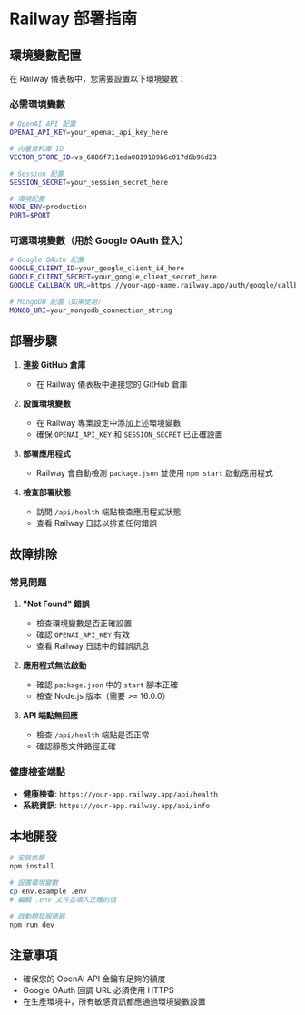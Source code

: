 # Railway 部署指南

## 環境變數配置

在 Railway 儀表板中，您需要設置以下環境變數：

### 必需環境變數

```bash
# OpenAI API 配置
OPENAI_API_KEY=your_openai_api_key_here

# 向量資料庫 ID
VECTOR_STORE_ID=vs_6886f711eda0819189b6c017d6b96d23

# Session 配置
SESSION_SECRET=your_session_secret_here

# 環境配置
NODE_ENV=production
PORT=$PORT
```

### 可選環境變數（用於 Google OAuth 登入）

```bash
# Google OAuth 配置
GOOGLE_CLIENT_ID=your_google_client_id_here
GOOGLE_CLIENT_SECRET=your_google_client_secret_here
GOOGLE_CALLBACK_URL=https://your-app-name.railway.app/auth/google/callback

# MongoDB 配置（如果使用）
MONGO_URI=your_mongodb_connection_string
```

## 部署步驟

1. **連接 GitHub 倉庫**
   - 在 Railway 儀表板中連接您的 GitHub 倉庫

2. **設置環境變數**
   - 在 Railway 專案設定中添加上述環境變數
   - 確保 `OPENAI_API_KEY` 和 `SESSION_SECRET` 已正確設置

3. **部署應用程式**
   - Railway 會自動檢測 `package.json` 並使用 `npm start` 啟動應用程式

4. **檢查部署狀態**
   - 訪問 `/api/health` 端點檢查應用程式狀態
   - 查看 Railway 日誌以排查任何錯誤

## 故障排除

### 常見問題

1. **"Not Found" 錯誤**
   - 檢查環境變數是否正確設置
   - 確認 `OPENAI_API_KEY` 有效
   - 查看 Railway 日誌中的錯誤訊息

2. **應用程式無法啟動**
   - 確認 `package.json` 中的 `start` 腳本正確
   - 檢查 Node.js 版本（需要 >= 16.0.0）

3. **API 端點無回應**
   - 檢查 `/api/health` 端點是否正常
   - 確認靜態文件路徑正確

### 健康檢查端點

- **健康檢查**: `https://your-app.railway.app/api/health`
- **系統資訊**: `https://your-app.railway.app/api/info`

## 本地開發

```bash
# 安裝依賴
npm install

# 設置環境變數
cp env.example .env
# 編輯 .env 文件並填入正確的值

# 啟動開發服務器
npm run dev
```

## 注意事項

- 確保您的 OpenAI API 金鑰有足夠的額度
- Google OAuth 回調 URL 必須使用 HTTPS
- 在生產環境中，所有敏感資訊都應通過環境變數設置 